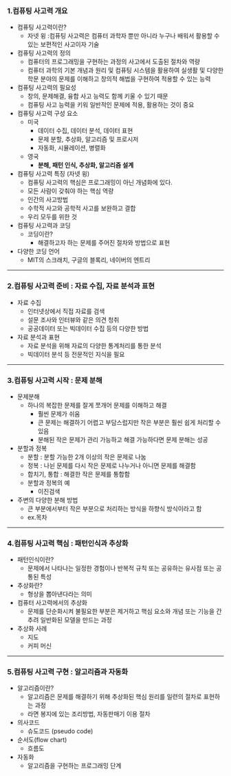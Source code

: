 ### 1.컴퓨팅 사고력 개요

- 컴퓨팅 사고력이란?
  - 자넷 윙 :컴퓨팅 사고력은 컴퓨터 과학자 뿐만 아니라 누구나 배워서 활용할 수 있는 보편적인 사고이자 기술
- 컴퓨팅 사고력의 정의
  - 컴퓨터의 프로그래밍을 구현하는 과정의 사고에서 도출된 절차와 역량
  - 컴퓨터 과학의 기본 개념과 원리 및 컴퓨팅 시스템을 활용하여 실생활 및 다양한 학문 분야의 문제를 이해하고 창의적 해법을 구현하여 적용할 수 있는 능력
- 컴퓨팅 사고력의 필요성
  - 창의, 문제해결, 융합 사고 능력도 함께 키울 수 있기 때문
  - 컴퓨팅 사고 능력을 키워 일반적인 문제에 적용, 활용하는 것이 중요
- 컴퓨팅 사고력 구성 요소
  - 미국
    - 데이터 수집, 데이터 분석, 데이터 표현
    - 문제 분할, 추상화, 알고리즘 및 프로시저
    - 자동화, 시뮬레이션, 병렬화
  - 영국
    - **분해, 패턴 인식, 추상화, 알고리즘 설계**
- 컴퓨팅 사고력 특징 (자넷 윙)
  - 컴퓨팅 사고력의 핵심은 프로그래밍이 아닌 개념화에 있다.
  - 모든 사람이 갖춰야 하는 핵심 역량
  - 인간의 사고방법
  - 수학적 사고와 공학적 사고를 보완하고 결합
  - 우리 모두를 위한 것
- 컴퓨팅 사고력과 코딩
  - 코딩이란?
    - 해결하고자 하는 문제를 주어진 절차와 방법으로 표현
- 다양한 코딩 언어
  - MIT의 스크래치, 구글의 블록리, 네이버의 엔트리

<hr>

### 2.컴퓨팅 사고력 준비 : 자료 수집, 자료 분석과 표현

- 자료 수집
  - 인터넷상에서 직접 자료를 검색
  - 설문 조사와 인터뷰와 같은 의견 청취
  - 공공데이터 또는 빅데이터 수집 등의 다양한 방법
- 자료 분석과 표현
  - 자료 분석을 위해 자료의 다양한 통계처리를 통한 분석
  - 빅데이터 분석 등 전문적인 지식을 필요

<hr>

### 3.컴퓨팅 사고력 시작 : 문제 분해

- 문제분해
  - 하나의 복잡한 문제를 잘게 쪼개어 문제를 이해하고 해결
    - 훨씬 문제가 쉬움
    - 큰 문제는 해결하기 어렵고 부담스럽지만 작은 부분은 훨씬 쉽게 처리할 수 있음
    - 분해된 작은 문제가 관리 가능하고 해결 가능하다면 문제 분해는 성공
- 분할과 정복
  - 분할 : 분할 가능한 2개 이상의 작은 문제로 나눔
  - 정복 : 나뉜 문제를 다시 작은 문제로 나누거나 아니면 문제를 해결함
  - 합치기, 통합 : 해결한 작은 문제를 통합함
  - 분할과 정복의 예
    - 이진검색
- 주변의 다양한 분해 방법
  - 큰 부분에서부터 작은 부분으로 처리하는 방식을 하향식 방식이라고 함
  - ex.목차

<hr>

### 4.컴퓨팅 사고력 핵심 : 패턴인식과 추상화

- 패턴인식이란?
  - 문제에서 나타나는 일정한 경험이나 반복적 규칙 또는 공유하는 유사점 또는 공통된 특성
- 추상화란?
  - 형상을 뽑아낸다라는 의미
- 컴퓨터 사고력에서의 추상화
  - 문제를 단순화시켜 불필요한 부분은 제거하고 핵심 요소와 개념 또는 기능을 간추려 일반화된 모델을 만드는 과정
- 추상화 사례
  - 지도
  - 커피 머신

<hr>

### 5.컴퓨팅 사고력 구현 : 알고리즘과 자동화

- 알고리즘이란?
  - 알고리즘은 문제를 해결하기 위해 추상화된 핵심 원리를 일련의 절차로 표현하는 과정
  - 라면 봉지에 있는 조리방법, 자동판매기 이용 절차
- 의사코드
  - 슈도코드 (pseudo code)
- 순서도(flow chart)
  - 흐름도
- 자동화
  - 알고리즘을 구현하는 프로그래밍 단계
